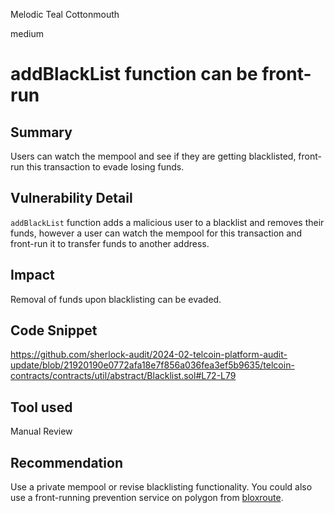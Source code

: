 Melodic Teal Cottonmouth

medium

# addBlackList function can be front-run

## Summary
Users can watch the mempool and see if they are getting blacklisted, front-run this transaction to evade losing funds.
## Vulnerability Detail
`addBlackList` function adds a malicious user to a blacklist and removes their funds, however a user can watch the mempool for this transaction and front-run it to transfer funds to another address.
## Impact
Removal of funds upon blacklisting can be evaded.
## Code Snippet
https://github.com/sherlock-audit/2024-02-telcoin-platform-audit-update/blob/21920190e0772afa18e7f856a036fea3ef5b9635/telcoin-contracts/contracts/util/abstract/Blacklist.sol#L72-L79
## Tool used

Manual Review

## Recommendation
Use a private mempool or revise blacklisting functionality. You could also use a front-running prevention service on polygon from [bloxroute](https://docs.bloxroute.com/introduction/protect-rpcs/polygon-protect-rpc).